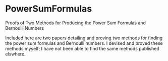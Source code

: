 # PowerSumFormulas
Proofs of Two Methods for Producing the Power Sum Formulas and Bernoulli Numbers

Included here are two papers detailing and proving two methods for finding the power sum formulas and Bernoulli numbers. I devised and proved these methods myself; I have not been able to find the same methods published elswhere.
